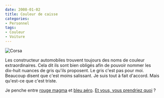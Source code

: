```yaml
---
date: 2008-01-02
title: Couleur de caisse
categories:
- Personnel
tags:
- Couleur
- Voiture
---
```

<img src="https://dlgjp9x71cipk.cloudfront.net/2008/01/corsa.png" alt="Corsa" />

Les constructeur automobiles trouvent toujours des noms de couleur extraordinaires. Cela dit ils sont bien obligés afin de pouvoir nommer les dix-huit nuances de gris qu'ils proposent. Le gris c'est pas pour moi. Beaucoup disent que c'est moins salissant. Je suis tout à fait d'accord. Mais qu'est-ce que c'est triste.

Je penche entre <a href="https://dlgjp9x71cipk.cloudfront.net/2008/01/corsa_101.jpg" title="rouge magma">rouge magma</a> et <a href="https://dlgjp9x71cipk.cloudfront.net/2008/01/corsa_111.jpg" title="bleu aéro">bleu aéro</a>. <a href="https://www.opel.ch/showroom/colors.cfm?mnu=00,01,01,12,12&amp;lang=fr" title="Opel Corsa showroom">Et vous, vous prendriez quoi</a> ?

